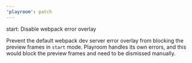 ```yaml
---
'playroom': patch
---
```


start: Disable webpack error overlay

Prevent the default webpack dev server error overlay from blocking the preview frames in `start` mode.
Playroom handles its own errors, and this would block the preview frames and need to be dismissed manually.
